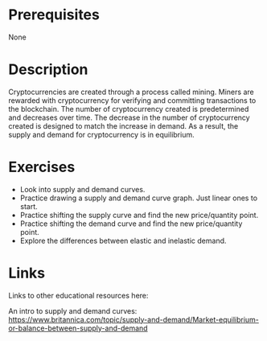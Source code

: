 # Prerequisites
None

# Description
  
Cryptocurrencies are created through a process called mining. Miners are rewarded with cryptocurrency for verifying and committing transactions to the blockchain. The number of cryptocurrency created is predetermined and decreases over time. The decrease in the number of cryptocurrency created is designed to match the increase in demand. As a result, the supply and demand for cryptocurrency is in equilibrium.

# Exercises
- Look into supply and demand curves.
- Practice drawing a supply and demand curve graph. Just linear ones to start. 
- Practice shifting the supply curve and find the new price/quantity point. 
- Practice shifting the demand curve and find the new price/quantity point.
- Explore the differences between elastic and inelastic demand.

# Links
Links to other educational resources here:

An intro to supply and demand curves:
https://www.britannica.com/topic/supply-and-demand/Market-equilibrium-or-balance-between-supply-and-demand
